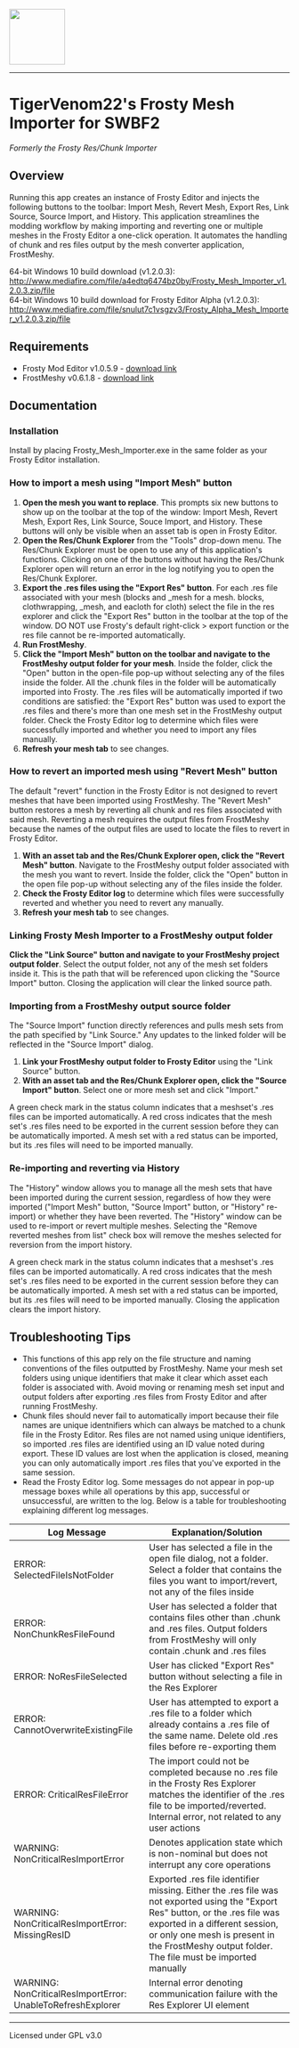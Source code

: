 <img src=https://github.com/kyle2277/bf2_Frosty_Res_Chunk_Importer/blob/master/FrostyResChunkImportIcon.png width="100" height="100"></img>
___
# TigerVenom22's Frosty Mesh Importer for SWBF2
*Formerly the Frosty Res/Chunk Importer*
## Overview
Running this app creates an instance of Frosty Editor and injects the following buttons to the toolbar: Import Mesh, Revert Mesh, Export Res, Link Source, Source Import, and History. This application streamlines the modding workflow by making importing and reverting one or multiple meshes in the Frosty Editor a one-click operation. It automates the handling of chunk and res files output by the mesh converter application, FrostMeshy.

64-bit Windows 10 build download (v1.2.0.3): http://www.mediafire.com/file/a4edtq6474bz0by/Frosty_Mesh_Importer_v1.2.0.3.zip/file \
64-bit Windows 10 build download for Frosty Editor Alpha (v1.2.0.3): http://www.mediafire.com/file/snulut7c1vsgzv3/Frosty_Alpha_Mesh_Importer_v1.2.0.3.zip/file

## Requirements
* Frosty Mod Editor v1.0.5.9 - [download link](https://frostytoolsuite.com/downloads.html)
* FrostMeshy v0.6.1.8 - [download link](https://www.mediafire.com/file/bmhr27uv2to2gmf/fmy-v0618-pre.zip/file)

## Documentation
### Installation
Install by placing Frosty_Mesh_Importer.exe in the same folder as your Frosty Editor installation.
### How to import a mesh using "Import Mesh" button
1. **Open the mesh you want to replace**. This prompts six new buttons to show up on the toolbar at the top of the window: Import Mesh, Revert Mesh, Export Res, Link Source, Souce Import, and History. These buttons will only be visible when an asset tab is open in Frosty Editor.
2. **Open the Res/Chunk Explorer** from the "Tools" drop-down menu. The Res/Chunk Explorer must be open to use any of this application's functions. Clicking on one of the buttons without having the Res/Chunk Explorer open will return an error in the log notifying you to open the Res/Chunk Explorer.
3. **Export the .res files using the "Export Res" button**. For each .res file associated with your mesh (blocks and \_mesh for a mesh. blocks, clothwrapping, \_mesh, and eacloth for  cloth) select the file in the res explorer and click the "Export Res" button in the toolbar at the top of the window. DO NOT use Frosty's default right-click > export function or the res file cannot be re-imported automatically.
4. **Run FrostMeshy**.
5. **Click the "Import Mesh" button on the toolbar and navigate to the FrostMeshy output folder for your mesh**. Inside the folder, click the "Open" button in the open-file pop-up without selecting any of the files inside the folder. All the .chunk files in the folder will be automatically imported into Frosty. The .res files will be automatically imported if two conditions are satisfied: the "Export Res" button was used to export the .res files and there's more than one mesh set in the FrostMeshy output folder. Check the Frosty Editor log to determine which files were successfully imported and whether you need to import any files manually.
6. **Refresh your mesh tab** to see changes.

### How to revert an imported mesh using "Revert Mesh" button
The default "revert" function in the Frosty Editor is not designed to revert meshes that have been imported using FrostMeshy. The "Revert Mesh" button restores a mesh by reverting all chunk and res files associated with said mesh. Reverting a mesh requires the output files from FrostMeshy because the names of the output files are used to locate the files to revert in Frosty Editor.
1. **With an asset tab and the Res/Chunk Explorer open, click the "Revert Mesh" button**. Navigate to the FrostMeshy output folder associated with the mesh you want to revert. Inside the folder, click the "Open" button in the open file pop-up without selecting any of the files inside the folder.
2. **Check the Frosty Editor log** to determine which files were successfully reverted and whether you need to revert any manually.
3. **Refresh your mesh tab** to see changes.

### Linking Frosty Mesh Importer to a FrostMeshy output folder
**Click the "Link Source" button and navigate to your FrostMeshy project output folder**. Select the output folder, not any of the mesh set folders inside it. This is the path that will be referenced upon clicking the "Source Import" button. Closing the application will clear the linked source path.

### Importing from a FrostMeshy output source folder
The "Source Import" function directly references and pulls mesh sets from the path specified by "Link Source." Any updates to the linked folder will be reflected in the "Source Import" dialog.
1. **Link your FrostMeshy output folder to Frosty Editor** using the "Link Source" button.
2. **With an asset tab and the Res/Chunk Explorer open, click the "Source Import" button**. Select one or more mesh set and click "Import."

A green check mark in the status column indicates that a meshset's .res files can be imported automatically. A red cross indicates that the mesh set's .res files need to be exported in the current session before they can be automatically imported. A mesh set with a red status can be imported, but its .res files will need to be imported manually.

### Re-importing and reverting via History
The "History" window allows you to manage all the mesh sets that have been imported during the current session, regardless of how they were imported ("Import Mesh" button, "Source Import" button, or "History" re-import) or whether they have been reverted. The "History" window can be used to re-import or revert multiple meshes. Selecting the "Remove reverted meshes from list" check box will remove the meshes selected for reversion from the import history.

A green check mark in the status column indicates that a meshset's .res files can be imported automatically. A red cross indicates that the mesh set's .res files need to be exported in the current session before they can be automatically imported. A mesh set with a red status can be imported, but its .res files will need to be imported manually. Closing the application clears the import history.

## Troubleshooting Tips
* This functions of this app rely on the file structure and naming conventions of the files outputted by FrostMeshy. Name your mesh set folders using unique identifiers that make it clear which asset each folder is associated with. Avoid moving or renaming mesh set input and output folders after exporting .res files from Frosty Editor and after running FrostMeshy.
* Chunk files should never fail to automatically import because their file names are unique identnifiers which can always be matched to a chunk file in the Frosty Editor. Res files are not named using unique identifiers, so imported .res files are identified using an ID value noted during export. These ID values are lost when the application is closed, meaning you can only automatically import .res files that you've exported in the same session.
* Read the Frosty Editor log. Some messages do not appear in pop-up message boxes while all operations by this app, successful or unsuccessful, are written to the log. Below is a table for troubleshooting explaining different log messages.

Log Message | Explanation/Solution
----------- | -------------
ERROR: SelectedFileIsNotFolder | User has selected a file in the open file dialog, not a folder. Select a folder that contains the files you want to import/revert, not any of the files inside
ERROR: NonChunkResFileFound | User has selected a folder that contains files other than .chunk and .res files. Output folders from FrostMeshy will only contain .chunk and .res files
ERROR: NoResFileSelected | User has clicked "Export Res" button without selecting a file in the Res Explorer
ERROR: CannotOverwriteExistingFile | User has attempted to export a .res file to a folder which already contains a .res file of the same name. Delete old .res files before re-exporting them
ERROR: CriticalResFileError | The import could not be completed because no .res file in the Frosty Res Explorer matches the identifier of the .res file to be imported/reverted. Internal error, not related to any user actions
WARNING: NonCriticalResImportError | Denotes application state which is non-nominal but does not interrupt any core operations
WARNING: NonCriticalResImportError: MissingResID | Exported .res file identifier missing. Either the .res file was not exported using the "Export Res" button, or the .res file was exported in a different session, or only one mesh is present in the FrostMeshy output folder. The file must be imported manually
WARNING: NonCriticalResImportError: UnableToRefreshExplorer | Internal error denoting communication failure with the Res Explorer UI element

___
Licensed under GPL v3.0
